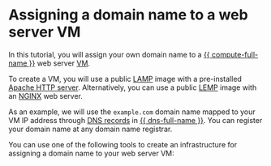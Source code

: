 # Assigning a domain name to a web server VM


In this tutorial, you will assign your own domain name to a [{{ compute-full-name }}](../../compute/) web server [VM](../../compute/concepts/vm.md).

To create a VM, you will use a public [LAMP](/marketplace/products/yc/lamp) image with a pre-installed [Apache HTTP server](https://httpd.apache.org/). Alternatively, you can use a public [LEMP](/marketplace/products/yc/lemp) image with an [NGINX](https://www.nginx.com/) web server.

As an example, we will use the `example.com` domain name mapped to your VM IP address through [DNS records](../../dns/concepts/resource-record.md) in [{{ dns-full-name }}](../../dns/). You can register your domain name at any domain name registrar.

You can use one of the following tools to create an infrastructure for assigning a domain name to your web server VM:
